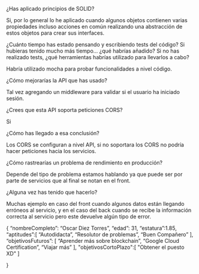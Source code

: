 ¿Has aplicado principios de SOLID?

Si, por lo general lo he aplicado cuando algunos objetos contienen varias propiedades incluso acciones en común realizando una abstracción de estos objetos para crear sus interfaces.

¿Cuánto tiempo has estado pensando y escribiendo tests del código? Si hubieras tenido mucho más tiempo... ¿qué habrías añadido? Si no has realizado tests, ¿qué herramientas habrías utilizado para llevarlos a cabo?

Habría utilizado mocha para probar funcionalidades a nivel código.

¿Cómo mejorarías la API que has usado?
 
Tal vez agregando un middleware para validar si el usuario ha iniciado sesión.

¿Crees que esta API soporta peticiones CORS?

 Si
 
¿Cómo has llegado a esa conclusión? 

Los CORS se configuran a nivel API, si no soportara los CORS no podría hacer peticiones hacia los servicios. 

¿Cómo rastrearías un problema de rendimiento en producción?

Depende del tipo de problema estamos hablando ya que puede ser por parte de servicios que al final se notan en el front. 

¿Alguna vez has tenido que hacerlo?

Muchas ejemplo en caso del front cuando algunos datos están llegando erróneos al servicio,
y en el caso del back cuando se recibe la información correcta al servicio pero este devuelve algún tipo de error.  




{
    “nombreCompleto”: “Oscar Diez Torres”,
    “edad”: 31,
    “estatura”:1.85,
    “aptitudes”:[
        “Autodidacta”,
        “Resolutor de problemas”,
        “Buen Compañero”
    ],
    “objetivosFuturos”: [
        “Aprender más sobre blockchain”,
    “Google Cloud Certification”,
        “Viajar más”
    ],
    "objetivosCortoPlazo":[
        "Obtener el puesto XD" 
    ]

}



